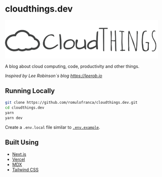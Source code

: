 # cloudthings.dev

![cloud things](public/static/images/logo.png)

A blog about cloud computing, code, productivity and other things.

*Inspired by Lee Robinson`s blog <https://leerob.io>*

## Running Locally

```bash
git clone https://github.com/romulofranca/cloudthings.dev.git
cd cloudthings.dev
yarn
yarn dev
```

Create a `.env.local` file similar to [`.env.example`](https://github.com/romulofranca/cloudthings.dev/blob/master/.env.example).

## Built Using

- [Next.js](https://nextjs.org/)
- [Vercel](https://vercel.com)
- [MDX](https://github.com/mdx-js/mdx)
- [Tailwind CSS](https://tailwindcss.com/)
